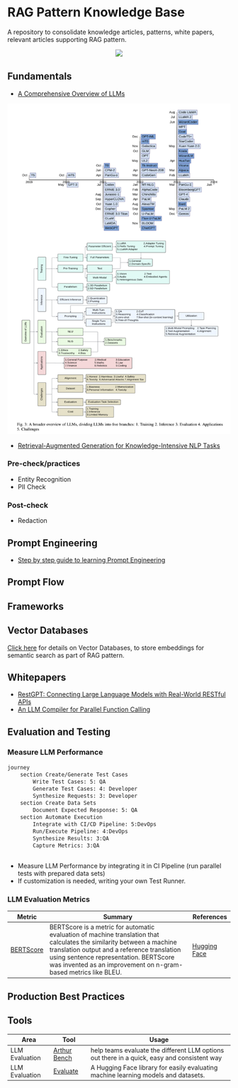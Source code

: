 # RAG Pattern Knowledge Base

A repository to consolidate knowledge articles, patterns, white papers, relevant articles supporting RAG pattern.

<p align="center">
<a href="https://opensource.org/licenses/Apache"><img src="https://img.shields.io/badge/license-Apache--2.0-blue"></a>
</p>

## Fundamentals

- [A Comprehensive Overview of LLMs](https://arxiv.org/pdf/2307.06435.pdf)

![LLM Overview](images/LLM-Overview.png)

- [Retrieval-Augmented Generation for Knowledge-Intensive NLP Tasks](https://arxiv.org/abs/2005.11401)

### Pre-check/practices

- Entity Recognition
- PII Check

### Post-check

- Redaction

## Prompt Engineering

- [Step by step guide to learning Prompt Engineering](https://roadmap.sh/prompt-engineering)

## Prompt Flow


## Frameworks

## Vector Databases

[Click here](VectorDatabases/index.md) for details on Vector Databases, to store embeddings for semantic search as part of RAG pattern.


## Whitepapers

- [RestGPT: Connecting Large Language Models with Real-World RESTful APIs](https://arxiv.org/pdf/2306.06624.pdf)
- [An LLM Compiler for Parallel Function Calling](https://arxiv.org/abs/2312.04511)

## Evaluation and Testing

### Measure LLM Performance

```mermaid
journey
    section Create/Generate Test Cases
        Write Test Cases: 5: QA
        Generate Test Cases: 4: Developer
        Synthesize Requests: 3: Developer
    section Create Data Sets
        Document Expected Response: 5: QA
    section Automate Execution
        Integrate with CI/CD Pipeline: 5:DevOps
        Run/Execute Pipeline: 4:DevOps
        Synthesize Results: 3:QA
        Capture Metrics: 3:QA
    
```

- Measure LLM Performance by integrating it in CI Pipeline (run parallel tests with prepared data sets)
- If customization is needed, writing your own Test Runner.

### LLM Evaluation Metrics

| Metric | Summary | References |
| -------|---------|------------|
| [BERTScore](https://openreview.net/pdf?id=SkeHuCVFDr) | BERTScore is a metric for automatic evaluation of machine translation that calculates the similarity between a machine translation output and a reference translation using sentence representation. BERTScore was invented as an improvement on n-gram-based metrics like BLEU.| [Hugging Face](https://huggingface.co/spaces/evaluate-metric/bertscore) |

## Production Best Practices


## Tools

| Area | Tool | Usage |
| -----|------|-------|
| LLM Evaluation | [Arthur Bench](https://www.arthur.ai/product/bench) | help teams evaluate the different LLM options out there in a quick, easy and consistent way |
| LLM Evaluation | [Evaluate](https://huggingface.co/docs/evaluate/index) | A Hugging Face library for easily evaluating machine learning models and datasets. |
